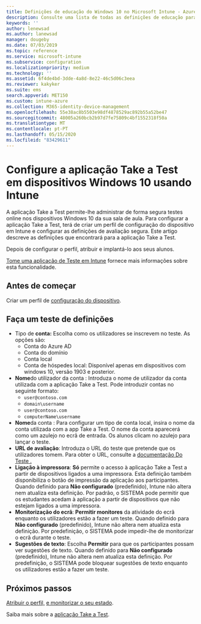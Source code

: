 ```yaml
---
title: Definições de educação do Windows 10 no Microsoft Intune - Azure Microsoft Docs
description: Consulte uma lista de todas as definições de educação para dispositivos Windows 10. Utilize estas definições num perfil de configuração do dispositivo com a aplicação Take a Test, escolha como os utilizadores ou alunos se inscrevem, monitorize o ecrã durante o teste e muito mais em Intune.
keywords: ''
author: lenewsad
ms.author: lanewsad
manager: dougeby
ms.date: 07/03/2019
ms.topic: reference
ms.service: microsoft-intune
ms.subservice: configuration
ms.localizationpriority: medium
ms.technology: ''
ms.assetid: 6f4de4bd-3dde-4a8d-8e22-46c5d06c3eea
ms.reviewer: kakyker
ms.suite: ems
search.appverid: MET150
ms.custom: intune-azure
ms.collection: M365-identity-device-management
ms.openlocfilehash: 55e38ac8b5503e98df4878529ac892b55a52be47
ms.sourcegitcommit: 48005a260bcb2b97d7fe75809c4bf1552318f50a
ms.translationtype: MT
ms.contentlocale: pt-PT
ms.lasthandoff: 05/15/2020
ms.locfileid: "83429611"
---
```

# <a name="configure-the-take-a-test-app-on-windows-10-devices-using-intune"></a>Configure a aplicação Take a Test em dispositivos Windows 10 usando Intune

A aplicação Take a Test permite-lhe administrar de forma segura testes online nos dispositivos Windows 10 da sua sala de aula. Para configurar a aplicação Take a Test, terá de criar um perfil de configuração do dispositivo em Intune e configurar as definições de avaliação segura. Este artigo descreve as definições que encontrará para a aplicação Take a Test. 

Depois de configurar o perfil, atribuir e implantá-lo aos seus alunos. 

[Tome uma aplicação de Teste em Intune](education-settings-configure.md) fornece mais informações sobre esta funcionalidade.

## <a name="before-you-begin"></a>Antes de começar

Criar um perfil de [configuração do dispositivo](education-settings-configure.md#create-a-device-profile).

## <a name="take-a-test-settings"></a>Faça um teste de definições

- Tipo de **conta:** Escolha como os utilizadores se inscrevem no teste. As opções são:
  - Conta do Azure AD
  - Conta do domínio
  - Conta local
  - Conta de hóspedes local: Disponível apenas em dispositivos com windows 10, versão 1903 e posterior.
- **Nome**do utilizador da conta : Introduza o nome de utilizador da conta utilizada com a aplicação Take a Test. Pode introduzir contas no seguinte formato:
  - `user@contoso.com`
  - `domain\username`
  - `user@contoso.com`
  - `computerName\username`
- **Nome**da conta : Para configurar um tipo de conta local, insira o nome da conta utilizada com a app Take a Test. O nome da conta aparecerá como um azulejo no ecrã de entrada. Os alunos clicam no azulejo para lançar o teste.  
- **URL de avaliação**: Introduza o URL do teste que pretende que os utilizadores tomem. Para obter o URL, consulte a [documentação Do Teste .](https://docs.microsoft.com/education/windows/take-tests-in-windows-10)
- **Ligação à impressora**: **Só** permite o acesso à aplicação Take a Test a partir de dispositivos ligados a uma impressora. Esta definição também disponibiliza o botão de impressão da aplicação aos participantes. Quando definido para **Não configurado** (predefinido), Intune não altera nem atualiza esta definição. Por padrão, o SISTEMA pode permitir que os estudantes acedam à aplicação a partir de dispositivos que não estejam ligados a uma impressora.  
- **Monitorização do ecrã**: **Permitir monitores** da atividade do ecrã enquanto os utilizadores estão a fazer um teste. Quando definido para **Não configurado** (predefinido), Intune não altera nem atualiza esta definição. Por predefinição, o SISTEMA pode impedir-lhe de monitorizar o ecrã durante o teste.
- **Sugestões de texto**: Escolha **Permitir** para que os participantes possam ver sugestões de texto. Quando definido para **Não configurado** (predefinido), Intune não altera nem atualiza esta definição. Por predefinição, o SISTEMA pode bloquear sugestões de texto enquanto os utilizadores estão a fazer um teste.

## <a name="next-steps"></a>Próximos passos

[Atribuir o perfil,](device-profile-assign.md) [e monitorizar o seu estado](device-profile-monitor.md).

Saiba mais sobre a [aplicação Take a Test](education-settings-configure.md).
